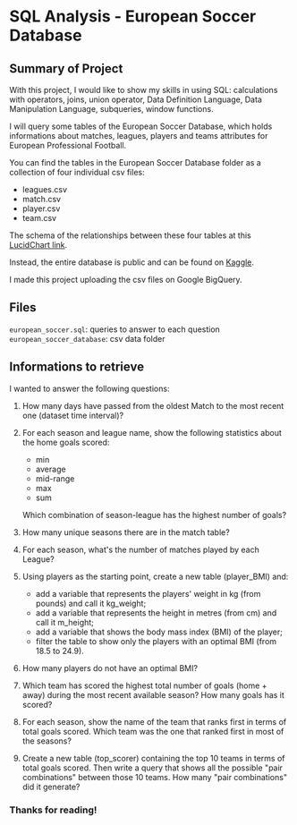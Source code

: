 # SQL Analysis - European Soccer Database

## Summary of Project

With this project, I would like to show my skills in using SQL: calculations with operators, joins, union operator, Data Definition Language, Data Manipulation Language, subqueries, window functions.

I will query some tables of the European Soccer Database, which holds informations about matches, leagues, players and teams attributes for European Professional Football.

You can find the tables in the European Soccer Database folder as a collection of four individual csv files:
* leagues.csv
* match.csv
* player.csv 
* team.csv

The schema of the relationships between these four tables at this [LucidChart link](https://lucid.app/lucidchart/4207f1c5-49cd-4c6c-b0ab-6ec904dbedef/edit?viewport_loc=-934%2C-186%2C1813%2C743%2C0_0&invitationId=inv_3523cced-c79f-4438-87cd-ba59a218d87a).

Instead, the entire database is public and can be found on [Kaggle](https://www.kaggle.com/datasets/hugomathien/soccer).

I made this project uploading the csv files on Google BigQuery.

## Files

```european_soccer.sql```: queries to answer to each question  
```european_soccer_database```: csv data folder

## Informations to retrieve

I wanted to answer the following questions:

1. How many days have passed from the oldest Match to the most recent one (dataset time interval)?

2. For each season and league name, show the following statistics about the home goals scored: 
    * min
    * average 
    * mid-range 
    * max 
    * sum  

    Which combination of season-league has the highest number of goals? 

3. How many unique seasons there are in the match table?

4. For each season, what's the number of matches played by each League?

5. Using players as the starting point, create a new table (player_BMI) and: 
    * add a variable that represents the players' weight in kg (from pounds) and call it kg_weight; 
    * add a variable that represents the height in metres (from cm) and call it m_height; 
    * add a variable that shows the body mass index (BMI) of the player;
    * filter the table to show only the players with an optimal BMI (from 18.5 to 24.9).

6. How many players do not have an optimal BMI?

7. Which team has scored the highest total number of goals (home + away) during the most recent available season? How many goals has it scored? 

8. For each season, show the name of the team that ranks first in terms of total goals scored. Which team was the one that ranked first in most of the seasons? 

9. Create a new table (top_scorer) containing the top 10 teams in terms of total goals scored. Then write a query that shows all the possible "pair combinations" between those 10 teams. How many "pair combinations" did it generate? 


### Thanks for reading!

